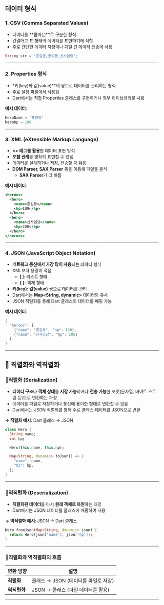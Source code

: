 ## **데이터 형식**

### **1. CSV (Comma Separated Values)**

- 데이터를 **콤마(,)**로 구분한 형식
- 간결하고 표 형태의 데이터를 표현하기에 적합
- 주로 간단한 데이터 저장이나 파일 간 데이터 전송에 사용

```dart
String str = '홍길동,한석봉,신사임당';
```

---

### **2. Properties 형식**

- *키(key)와 값(value)**의 쌍으로 데이터를 관리하는 형식
- 주로 설정 파일에서 사용됨
- Dart에서는 직접 Properties 클래스를 구현하거나 외부 라이브러리로 사용

**예시 데이터**:

```dart
heroName = '홍길동'
heroHp = 100
```

---

### **3. XML (eXtensible Markup Language)**

- **<> 태그를 활용**한 데이터 표현 방식
- **포함 관계**를 명확히 표현할 수 있음
- 데이터를 설계하거나 저장, 전송할 때 유용
- **DOM Parser, SAX Parser** 등을 이용해 파일을 분석
    - **SAX Parser**가 더 빠름

**예시 데이터**:

```xml
<heroes>
  <hero>
    <name>홍길동</name>
    <hp>100</hp>
  </hero>
  <hero>
    <name>신사임당</name>
    <hp>200</hp>
  </hero>
</heroes>
```

---

### **4. JSON (JavaScript Object Notation)**

- **네트워크 통신에서 가장 많이 사용**되는 데이터 형식
- XML보다 용량이 적음
    - **[ ]**: 리스트 형태
    - **{ }**: 객체 형태
- **키(key): 값(value)** 쌍으로 데이터를 관리
- Dart에서는 **Map<String, dynamic>** 데이터와 유사
- JSON 직렬화를 통해 Dart 클래스와 데이터를 매핑 가능

**예시 데이터**:

```dart
{
  "heroes": [
    {"name": "홍길동", "hp": 100},
    {"name": "신사임당", "hp": 200}
  ]
}
```

---

## **📌 직렬화와 역직렬화**

### 📍**직렬화 (Serialization)**

- **데이터 구조**나 **객체 상태**를 **저장 가능**하거나 **전송 가능**한 포맷(문자열, 바이트 스트림 등)으로 변환하는 과정
- 데이터를 파일로 저장하거나 통신에 용이한 형태로 변환할 수 있음
- Dart에서는 JSON 직렬화를 통해 주로 클래스 데이터를 JSON으로 변환

**→ 직렬화 예시**: Dart 클래스 → JSON

```dart
class Hero {
  String name;
  int hp;

  Hero(this.name, this.hp);

  Map<String, dynamic> toJson() => {
    "name": name,
    "hp": hp,
  };
}
```

---

### 📍**역직렬화 (Deserialization)**

- **직렬화된 데이터**를 다시 **원래 객체로 복원**하는 과정
- Dart에서는 JSON 데이터를 클래스에 매핑하여 사용

**→ 역직렬화 예시**: JSON → Dart 클래스

```dart
Hero fromJson(Map<String, dynamic> json) {
  return Hero(json['name'], json['hp']);
}
```

---

### 📍**직렬화와 역직렬화의 흐름**

| **변환 방향** | **설명** |
| --- | --- |
| **직렬화** | 클래스 → JSON (데이터를 파일로 저장) |
| **역직렬화** | JSON → 클래스 (파일 데이터를 활용) |

---
